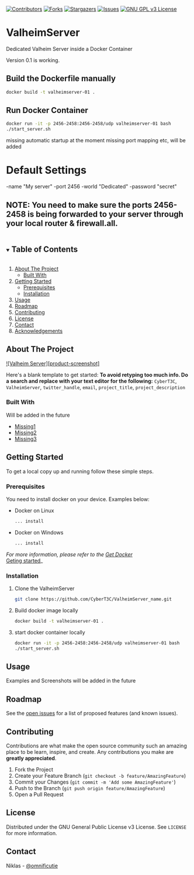 [![Contributors][contributors-shield]][contributors-url]
[![Forks][forks-shield]][forks-url]
[![Stargazers][stars-shield]][stars-url]
[![Issues][issues-shield]][issues-url]
[![GNU GPL v3 License][license-shield]][license-url]

# ValheimServer
Dedicated Valheim Server inside a Docker Container

Version 0.1 is working. 

## Build the Dockerfile manually
```bash  
docker build -t valheimserver-01 .     
``` 

## Run Docker Container
```bash  
docker run -it -p 2456-2458:2456-2458/udp valheimserver-01 bash
./start_server.sh
``` 
missing automatic startup at the moment
missing port mapping etc, will be added 


# Default Settings

-name "My server" 
-port 2456 
-world "Dedicated" 
-password "secret"

## NOTE: You need to make sure the ports 2456-2458 is being forwarded to your server through your local router & firewall.all.



<!-- TABLE OF CONTENTS -->
<details open="open">
  <summary><h2 style="display: inline-block">Table of Contents</h2></summary>
  <ol>
    <li>
      <a href="#about-the-project">About The Project</a>
      <ul>
        <li><a href="#built-with">Built With</a></li>
      </ul>
    </li>
    <li>
      <a href="#getting-started">Getting Started</a>
      <ul>
        <li><a href="#prerequisites">Prerequisites</a></li>
        <li><a href="#installation">Installation</a></li>
      </ul>
    </li>
    <li><a href="#usage">Usage</a></li>
    <li><a href="#roadmap">Roadmap</a></li>
    <li><a href="#contributing">Contributing</a></li>
    <li><a href="#license">License</a></li>
    <li><a href="#contact">Contact</a></li>
    <li><a href="#acknowledgements">Acknowledgements</a></li>
  </ol>
</details>



<!-- ABOUT THE PROJECT -->
## About The Project

[![Valheim Server][product-screenshot]](https:missinglink)

Here's a blank template to get started:
**To avoid retyping too much info. Do a search and replace with your text editor for the following:**
`CyberT3C`, `ValheimServer`, `twitter_handle`, `email`, `project_title`, `project_description`


### Built With
Will be added in the future
* [Missing1]()
* [Missing2]()
* [Missing3]()



<!-- GETTING STARTED -->
## Getting Started

To get a local copy up and running follow these simple steps.

### Prerequisites

You need to install docker on your device. Examples below:
* Docker on Linux
  ```sh
  ... install
  ```
* Docker on Windows
  ```sh
  ... install
  ```

_For more information, please refer to the [Get Docker](https://docs.docker.com/get-docker/)_  
[Geting started](https://docs.docker.com/get-started/)_  
### Installation

1. Clone the ValheimServer
   ```sh
   git clone https://github.com/CyberT3C/ValheimServer_name.git
   ```
2. Build docker image locally
   ```sh
   docker build -t valheimserver-01 .
   ```
2. start docker container locally
   ```sh
   docker run -it -p 2456-2458:2456-2458/udp valheimserver-01 bash
   ./start_server.sh
   ```




<!-- USAGE EXAMPLES -->
## Usage

Examples and Screenshots will be added in the future


<!-- ROADMAP -->
## Roadmap

See the [open issues](https://github.com/CyberT3C/ValheimServer/issues) for a list of proposed features (and known issues).



<!-- CONTRIBUTING -->
## Contributing

Contributions are what make the open source community such an amazing place to be learn, inspire, and create. Any contributions you make are **greatly appreciated**.

1. Fork the Project
2. Create your Feature Branch (`git checkout -b feature/AmazingFeature`)
3. Commit your Changes (`git commit -m 'Add some AmazingFeature'`)
4. Push to the Branch (`git push origin feature/AmazingFeature`)
5. Open a Pull Request



<!-- LICENSE -->
## License

Distributed under the GNU General Public License v3 License. See `LICENSE` for more information.



<!-- CONTACT -->
## Contact

Niklas - [@omnificutie](https://twitter.com/omnificutie) 


<!-- MARKDOWN LINKS & IMAGES -->
<!-- https://www.markdownguide.org/basic-syntax/#reference-style-links -->
[contributors-shield]: https://img.shields.io/github/contributors/CyberT3C/ValheimServer.svg?style=for-the-badge
[contributors-url]: https://github.com/CyberT3C/ValheimServer/graphs/contributors
[forks-shield]: https://img.shields.io/github/forks/CyberT3C/ValheimServer.svg?style=for-the-badge
[forks-url]: https://github.com/CyberT3C/ValheimServer/network/members
[stars-shield]: https://img.shields.io/github/stars/CyberT3C/ValheimServer.svg?style=for-the-badge
[stars-url]: https://github.com//CyberT3C/ValheimServer/stargazers
[issues-shield]: https://img.shields.io/github/issues/CyberT3C/ValheimServer.svg?style=for-the-badge
[issues-url]: https://github.com/CyberT3C/ValheimServer/issues
[license-shield]: https://img.shields.io/github/license/CyberT3C/ValheimServer.svg?style=for-the-badge
[license-url]: https://github.com/CyberT3C/ValheimServer/blob/main/LICENSE